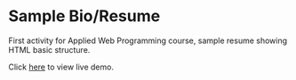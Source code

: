 # Sample Bio/Resume

First activity for Applied Web Programming course, sample resume showing HTML basic structure.

Click [here](https://sephlao.github.io/wd911/113/activity-1/) to view live demo.
